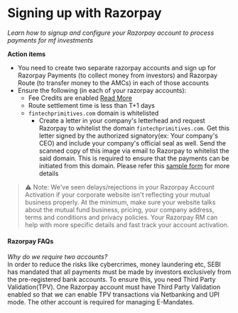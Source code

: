 # Signing up with Razorpay
*Learn how to signup and configure your Razorpay account to process payments for mf investments*

**Action items**
- You need to create two separate razorpay accounts and sign up for Razorpay Payments (to collect money from investors) and Razorpay Route (to transfer money to the AMCs) in each of those accounts
- Ensure the following (in each of your razorpay accounts):
  - Fee Credits are enabled [Read More](https://razorpay.com/docs/payments/dashboard/my-account/credits/#fee-credits ':ignore')
  - Route settlement time is less than T+1 days
  - `fintechprimitives.com` domain is whitelisted
    - Create a letter in your company's letterhead and request Razorpay to whitelist the domain `fintechprimitives.com`. Get this letter signed by the authorized signatory(ex: Your company's CEO) and include your company's official seal as well. Send the scanned copy of this image via email to Razorpay to whitelist the said domain. This is required to ensure that the payments can be initiated from this domain. Please refer this [sample form](/going-live/Razorpay_Domain_Whitelisting_Request_Form.pdf ':ignore') for more details

> :warning: Note: We've seen delays/rejections in your Razorpay Account Activation if your corporate website isn't reflecting your mutual business properly. At the minimum, make sure your website talks about the mutual fund business, pricing, your company address, terms and conditions and privacy policies. Your Razorpay RM can help with more specific details and fast track your account activation.

#### Razorpay FAQs
*Why do we require two accounts?*<br>
In order to reduce the risks like cybercrimes, money laundering etc, SEBI has mandated that all payments must be made by investors exclusively from the pre-registered bank accounts. To ensure this, you need Third Party Validation(TPV). One Razorpay account must have Third Party Validation enabled so that we can enable TPV transactions via Netbanking and UPI mode. The other account is required for managing E-Mandates.

